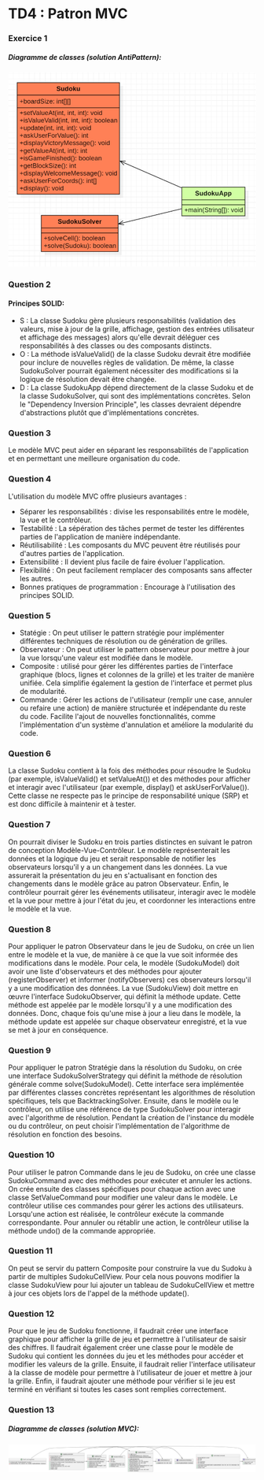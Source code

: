 # TD4 : Patron MVC

### Exercice 1
##### Diagramme de classes (solution AntiPattern):
![AntiPattern](UML/AntiPatternUML.png)

### Question 2

#### Principes SOLID: 
- S : La classe Sudoku gère plusieurs responsabilités (validation des valeurs, mise à jour de la grille, affichage, gestion des entrées utilisateur et affichage des messages) alors qu'elle devrait déléguer ces responsabilités à des classes ou des composants distincts.
- O : La méthode isValueValid() de la classe Sudoku devrait être modifiée pour inclure de nouvelles règles de validation. 
De même, la classe SudokuSolver pourrait également nécessiter des modifications si la logique de résolution devait être changée.
- D : La classe SudokuApp dépend directement de la classe Sudoku et de la classe SudokuSolver, qui sont des implémentations concrètes. 
Selon le "Dependency Inversion Principle", les classes devraient dépendre d'abstractions plutôt que d'implémentations concrètes.

### Question 3
Le modèle MVC peut aider en séparant les responsabilités de l'application et en permettant une meilleure organisation du code.

### Question 4
L'utilisation du modèle MVC offre plusieurs avantages :
- Séparer les responsabilités : divise les responsabilités entre le modèle, la vue et le contrôleur.
- Testabilité : La sépération des tâches permet de tester les différentes parties de l'application de manière indépendante.
- Réutilisabilité : Les composants du MVC peuvent être réutilisés pour d'autres parties de l'application.
- Extensibilité : Il devient plus facile de faire évoluer l'application.
- Flexibilité : On peut facilement remplacer des composants sans affecter les autres.
- Bonnes pratiques de programmation : Encourage à l'utilisation des principes SOLID.

### Question 5
- Statégie : On peut utiliser le pattern stratégie pour implémenter différentes techniques de résolution ou de génération de grilles.
- Observateur : On peut utiliser le pattern observateur pour mettre à jour la vue lorsqu'une valeur est modifiée dans le modèle.
- Composite : utilisé pour gérer les différentes parties de l'interface graphique (blocs, lignes et colonnes de la grille) et les traiter de manière unifiée. 
Cela simplifie également la gestion de l'interface et permet plus de modularité.
- Commande : Gérer les actions de l'utilisateur (remplir une case, annuler ou refaire une action) de manière structurée et indépendante du reste du code. 
Facilite l'ajout de nouvelles fonctionnalités, comme l'implémentation d'un système d'annulation et améliore la modularité du code.

### Question 6
La classe Sudoku contient à la fois des méthodes pour résoudre le Sudoku (par exemple, isValueValid() et setValueAt()) et des méthodes pour afficher et interagir avec l'utilisateur (par exemple, display() et askUserForValue()). 
Cette classe ne respecte pas le principe de responsabilité unique (SRP) et est donc difficile à maintenir et à tester.

### Question 7

On pourrait diviser le Sudoku en trois parties distinctes en suivant le patron de conception Modèle-Vue-Contrôleur. 
Le modèle représenterait les données et la logique du jeu et serait responsable de notifier les observateurs lorsqu'il y a un changement dans les données. 
La vue assurerait la présentation du jeu en s'actualisant en fonction des changements dans le modèle grâce au patron Observateur. 
Enfin, le contrôleur pourrait gérer les événements utilisateur, interagir avec le modèle et la vue pour mettre à jour l'état du jeu, et coordonner les interactions entre le modèle et la vue.

### Question 8
Pour appliquer le patron Observateur dans le jeu de Sudoku, on crée un lien entre le modèle et la vue, de manière à ce que la vue soit informée des modifications dans le modèle. 
Pour cela, le modèle (SudokuModel) doit avoir une liste d'observateurs et des méthodes pour ajouter (registerObserver) et informer (notifyObservers) ces observateurs lorsqu'il y a une modification des données.
La vue (SudokuView) doit mettre en œuvre l'interface SudokuObserver, qui définit la méthode update. Cette méthode est appelée par le modèle lorsqu'il y a une modification des données. 
Donc, chaque fois qu'une mise à jour a lieu dans le modèle, la méthode update est appelée sur chaque observateur enregistré, et la vue se met à jour en conséquence.

### Question 9
Pour appliquer le patron Stratégie dans la résolution du Sudoku, on crée une interface SudokuSolverStrategy qui définit la méthode de résolution générale comme solve(SudokuModel). 
Cette interface sera implémentée par différentes classes concrètes représentant les algorithmes de résolution spécifiques, tels que BacktrackingSolver.
Ensuite, dans le modèle ou le contrôleur, on utilise une référence de type SudokuSolver pour interagir avec l'algorithme de résolution. 
Pendant la création de l'instance du modèle ou du contrôleur, on peut choisir l'implémentation de l'algorithme de résolution en fonction des besoins.

### Question 10
Pour utiliser le patron Commande dans le jeu de Sudoku, on crée une classe SudokuCommand avec des méthodes pour exécuter et annuler les actions. 
On crée ensuite des classes spécifiques pour chaque action avec une classe SetValueCommand pour modifier une valeur dans le modèle.
Le contrôleur utilise ces commandes pour gérer les actions des utilisateurs. 
Lorsqu'une action est réalisée, le contrôleur exécute la commande correspondante. 
Pour annuler ou rétablir une action, le contrôleur utilise la méthode undo() de la commande appropriée.

### Question 11
On peut se servir du pattern Composite pour construire la vue du Sudoku à partir de multiples SudokuCellView.
Pour cela nous pouvons modifier la classe SudokuView pour lui ajouter un tableau de SudokuCellView et mettre à jour ces objets lors de l'appel de la méthode update().

### Question 12
Pour que le jeu de Sudoku fonctionne, il faudrait créer une interface graphique pour afficher la grille de jeu et permettre à l'utilisateur de saisir des chiffres. 
Il faudrait également créer une classe pour le modèle de Sudoku qui contient les données du jeu et les méthodes pour accéder et modifier les valeurs de la grille. 
Ensuite, il faudrait relier l'interface utilisateur à la classe de modèle pour permettre à l'utilisateur de jouer et mettre à jour la grille. 
Enfin, il faudrait ajouter une méthode pour vérifier si le jeu est terminé en vérifiant si toutes les cases sont remplies correctement.

### Question 13
##### Diagramme de classes (solution MVC):
![MVC UML](UML/mvcUML.png)